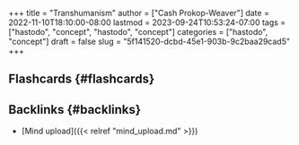 +++
title = "Transhumanism"
author = ["Cash Prokop-Weaver"]
date = 2022-11-10T18:10:00-08:00
lastmod = 2023-09-24T10:53:24-07:00
tags = ["hastodo", "concept", "hastodo", "concept"]
categories = ["hastodo", "concept"]
draft = false
slug = "5f141520-dcbd-45e1-903b-9c2baa29cad5"
+++

## Flashcards {#flashcards}


## Backlinks {#backlinks}

-   [Mind upload]({{< relref "mind_upload.md" >}})
